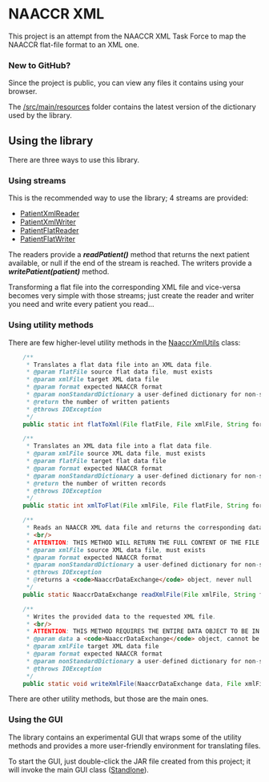 NAACCR XML
==========

This project is an attempt from the NAACCR XML Task Force to map the NAACCR flat-file format to an XML one.

### New to GitHub?

Since the project is public, you can view any files it contains using your browser.

The [/src/main/resources](https://github.com/depryf/naaccr-xml/tree/master/src/main/resources) folder contains the latest 
version of the dictionary used by the library.

Using the library
-----------------

There are three ways to use this library.

### Using streams
This is the recommended way to use the library; 4 streams are provided:
* [PatientXmlReader](https://github.com/depryf/naaccr-xml/blob/master/src/main/java/org/naaccr/xml/PatientXmlReader.java)
* [PatientXmlWriter](https://github.com/depryf/naaccr-xml/blob/master/src/main/java/org/naaccr/xml/PatientXmlWriter.java)
* [PatientFlatReader](https://github.com/depryf/naaccr-xml/blob/master/src/main/java/org/naaccr/xml/PatientFlatReader.java)
* [PatientFlatWriter](https://github.com/depryf/naaccr-xml/blob/master/src/main/java/org/naaccr/xml/PatientFlatWriter.java)

The readers provide a ***readPatient()*** method that returns the next patient available, or null if the end of the stream is reached.
The writers provide a ***writePatient(patient)*** method.

Transforming a flat file into the corresponding XML file and vice-versa becomes very simple with those streams; just create the reader and writer  
you need and write every patient you read... 

### Using utility methods
There are few higher-level utility methods in the [NaaccrXmlUtils](https://github.com/depryf/naaccr-xml/blob/master/src/main/java/org/naaccr/xml/NaaccrXmlUtils.java) class:

```java
    /**
     * Translates a flat data file into an XML data file.
     * @param flatFile source flat data file, must exists
     * @param xmlFile target XML data file
     * @param format expected NAACCR format
     * @param nonStandardDictionary a user-defined dictionary for non-standard items (will be merged with the standard dictionary)
     * @return the number of written patients
     * @throws IOException
     */
    public static int flatToXml(File flatFile, File xmlFile, String format, NaaccrDictionary nonStandardDictionary)
```

```java
    /**
     * Translates an XML data file into a flat data file.
     * @param xmlFile source XML data file, must exists
     * @param flatFile target flat data file
     * @param format expected NAACCR format
     * @param nonStandardDictionary a user-defined dictionary for non-standard items (will be merged with the standard dictionary)
     * @return the number of written records
     * @throws IOException
     */
    public static int xmlToFlat(File xmlFile, File flatFile, String format, NaaccrDictionary nonStandardDictionary)
```

```java
    /**
     * Reads an NAACCR XML data file and returns the corresponding data.
     * <br/>
     * ATTENTION: THIS METHOD WILL RETURN THE FULL CONTENT OF THE FILE AND IS NOT SUITABLE FOR LARGE FILE; CONSIDER USING A STREAM INSTEAD.
     * @param xmlFile source XML data file, must exists
     * @param format expected NAACCR format
     * @param nonStandardDictionary a user-defined dictionary for non-standard items (will be merged with the standard dictionary)
     * @throws IOException
     * @returns a <code>NaaccrDataExchange</code> object, never null
     */
    public static NaaccrDataExchange readXmlFile(File xmlFile, String format, NaaccrDictionary nonStandardDictionary)
```

```java
    /**
     * Writes the provided data to the requested XML file.
     * <br/>
     * ATTENTION: THIS METHOD REQUIRES THE ENTIRE DATA OBJECT TO BE IN MEMORY; CONSIDER USING A STREAM INSTEAD.
     * @param data a <code>NaaccrDataExchange</code> object, cannot be null
     * @param xmlFile target XML data file
     * @param format expected NAACCR format
     * @param nonStandardDictionary a user-defined dictionary for non-standard items (will be merged with the standard dictionary)
     * @throws IOException
     */
    public static void writeXmlFile(NaaccrDataExchange data, File xmlFile, String format, NaaccrDictionary nonStandardDictionary) throws IOException
```

There are other utility methods, but those are the main ones.

### Using the GUI

The library contains an experimental GUI that wraps some of the utility methods and provides a more user-friendly environment for translating files.

To start the GUI, just double-click the JAR file created from this project; it will invoke the main GUI class 
([Standlone](https://github.com/depryf/naaccr-xml/blob/master/src/main/java/org/naaccr/xml/gui/Standalone.java)).